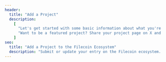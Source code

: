 ```yaml
---
header:
  title: "Add a Project"
  description:
    [
      "Let's get started with some basic information about what you're building. Please submit your project to the Filecoin ecosystem page below. To update an existing project, send an email to [info@fil.org](mailto:info@fil.org).",
      "Want to be a featured project? Share your project page on X and tag [@filfoundation](https://twitter.com/filfoundation) to be considered!",
    ]
seo:
  title: "Add a Project to the Filecoin Ecosystem"
  description: "Submit or update your entry on the Filecoin ecosystem. Want to be a featured project? Share your project page on X and tag @filfoundation to be considered!"
---
```

